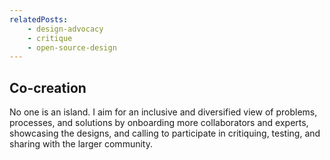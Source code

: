 ```yaml
---
relatedPosts:
    - design-advocacy
    - critique
    - open-source-design
---
```

## Co-creation

No one is an island. I aim for an inclusive and diversified view of problems, processes, and solutions by onboarding more collaborators and experts, showcasing the designs, and calling to participate in critiquing, testing, and sharing with the larger community.